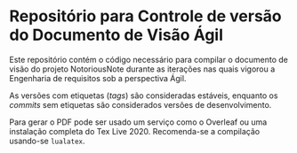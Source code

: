 # Repositório para Controle de versão do Documento de Visão Ágil

Este repositório contém o código necessário para compilar o documento de visão
do projeto NotoriousNote durante as iterações nas quais vigorou a Engenharia de
requisitos sob a perspectiva Ágil.

As versões com etiquetas (*tags*) são consideradas estáveis, enquanto os
*commits* sem etiquetas são considerados versões de desenvolvimento.

Para gerar o PDF pode ser usado um serviço como o Overleaf ou uma instalação
completa do Tex Live 2020. Recomenda-se a compilação usando-se `lualatex`.